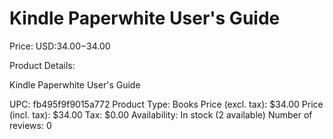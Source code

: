 # Kindle Paperwhite User's Guide

Price: USD:$34.00-$34.00

Product Details:

Kindle Paperwhite User's Guide

UPC: fb495f9f9015a772
Product Type: Books
Price (excl. tax): $34.00
Price (incl. tax): $34.00
Tax: $0.00
Availability: In stock (2 available)
Number of reviews: 0